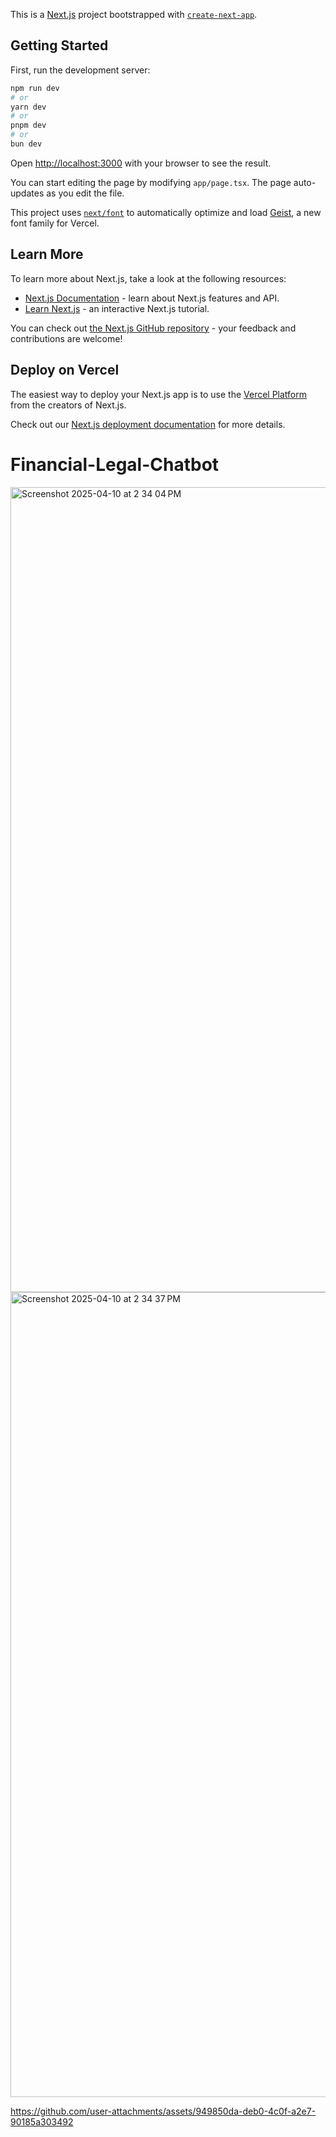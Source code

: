 This is a [Next.js](https://nextjs.org) project bootstrapped with [`create-next-app`](https://nextjs.org/docs/app/api-reference/cli/create-next-app).

## Getting Started

First, run the development server:

```bash
npm run dev
# or
yarn dev
# or
pnpm dev
# or
bun dev
```

Open [http://localhost:3000](http://localhost:3000) with your browser to see the result.

You can start editing the page by modifying `app/page.tsx`. The page auto-updates as you edit the file.

This project uses [`next/font`](https://nextjs.org/docs/app/building-your-application/optimizing/fonts) to automatically optimize and load [Geist](https://vercel.com/font), a new font family for Vercel.

## Learn More

To learn more about Next.js, take a look at the following resources:

- [Next.js Documentation](https://nextjs.org/docs) - learn about Next.js features and API.
- [Learn Next.js](https://nextjs.org/learn) - an interactive Next.js tutorial.

You can check out [the Next.js GitHub repository](https://github.com/vercel/next.js) - your feedback and contributions are welcome!

## Deploy on Vercel

The easiest way to deploy your Next.js app is to use the [Vercel Platform](https://vercel.com/new?utm_medium=default-template&filter=next.js&utm_source=create-next-app&utm_campaign=create-next-app-readme) from the creators of Next.js.

Check out our [Next.js deployment documentation](https://nextjs.org/docs/app/building-your-application/deploying) for more details.
# Financial-Legal-Chatbot
<img width="1288" alt="Screenshot 2025-04-10 at 2 34 04 PM" src="https://github.com/user-attachments/assets/bb47fa45-d1e5-462f-b22a-229ace7ffee0" />
<img width="1288" alt="Screenshot 2025-04-10 at 2 34 37 PM" src="https://github.com/user-attachments/assets/8f023299-e6e9-4d26-80c2-76f8d5bd7161" />

https://github.com/user-attachments/assets/949850da-deb0-4c0f-a2e7-90185a303492



